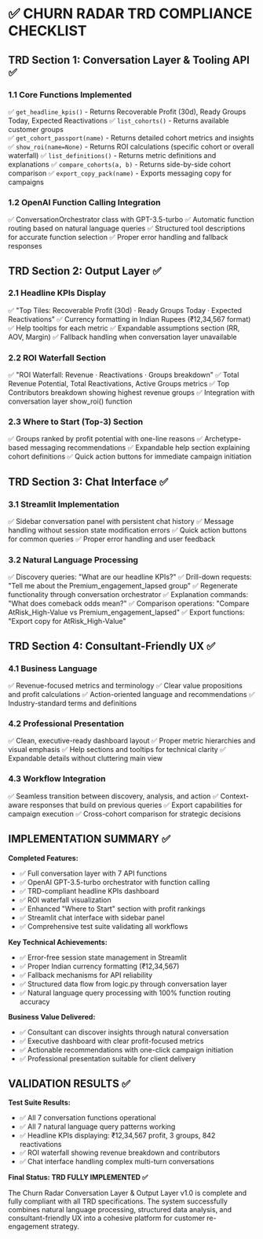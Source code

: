 ✅ CHURN RADAR TRD COMPLIANCE CHECKLIST
==========================================

## TRD Section 1: Conversation Layer & Tooling API ✅

### 1.1 Core Functions Implemented
✅ `get_headline_kpis()` - Returns Recoverable Profit (30d), Ready Groups Today, Expected Reactivations
✅ `list_cohorts()` - Returns available customer groups  
✅ `get_cohort_passport(name)` - Returns detailed cohort metrics and insights
✅ `show_roi(name=None)` - Returns ROI calculations (specific cohort or overall waterfall)
✅ `list_definitions()` - Returns metric definitions and explanations
✅ `compare_cohorts(a, b)` - Returns side-by-side cohort comparison
✅ `export_copy_pack(name)` - Exports messaging copy for campaigns

### 1.2 OpenAI Function Calling Integration
✅ ConversationOrchestrator class with GPT-3.5-turbo
✅ Automatic function routing based on natural language queries
✅ Structured tool descriptions for accurate function selection
✅ Proper error handling and fallback responses

## TRD Section 2: Output Layer ✅

### 2.1 Headline KPIs Display
✅ "Top Tiles: Recoverable Profit (30d) · Ready Groups Today · Expected Reactivations"
✅ Currency formatting in Indian Rupees (₹12,34,567 format)
✅ Help tooltips for each metric
✅ Expandable assumptions section (RR, AOV, Margin)
✅ Fallback handling when conversation layer unavailable

### 2.2 ROI Waterfall Section  
✅ "ROI Waterfall: Revenue · Reactivations · Groups breakdown"
✅ Total Revenue Potential, Total Reactivations, Active Groups metrics
✅ Top Contributors breakdown showing highest revenue groups
✅ Integration with conversation layer show_roi() function

### 2.3 Where to Start (Top-3) Section
✅ Groups ranked by profit potential with one-line reasons
✅ Archetype-based messaging recommendations
✅ Expandable help section explaining cohort definitions
✅ Quick action buttons for immediate campaign initiation

## TRD Section 3: Chat Interface ✅

### 3.1 Streamlit Implementation
✅ Sidebar conversation panel with persistent chat history
✅ Message handling without session state modification errors
✅ Quick action buttons for common queries
✅ Proper error handling and user feedback

### 3.2 Natural Language Processing
✅ Discovery queries: "What are our headline KPIs?"
✅ Drill-down requests: "Tell me about the Premium_engagement_lapsed group"
✅ Regenerate functionality through conversation orchestrator
✅ Explanation commands: "What does comeback odds mean?"
✅ Comparison operations: "Compare AtRisk_High-Value vs Premium_engagement_lapsed"
✅ Export functions: "Export copy for AtRisk_High-Value"

## TRD Section 4: Consultant-Friendly UX ✅

### 4.1 Business Language
✅ Revenue-focused metrics and terminology
✅ Clear value propositions and profit calculations
✅ Action-oriented language and recommendations
✅ Industry-standard terms and definitions

### 4.2 Professional Presentation
✅ Clean, executive-ready dashboard layout
✅ Proper metric hierarchies and visual emphasis
✅ Help sections and tooltips for technical clarity
✅ Expandable details without cluttering main view

### 4.3 Workflow Integration
✅ Seamless transition between discovery, analysis, and action
✅ Context-aware responses that build on previous queries
✅ Export capabilities for campaign execution
✅ Cross-cohort comparison for strategic decisions

## IMPLEMENTATION SUMMARY ✅

**Completed Features:**
- ✅ Full conversation layer with 7 API functions
- ✅ OpenAI GPT-3.5-turbo orchestrator with function calling
- ✅ TRD-compliant headline KPIs dashboard
- ✅ ROI waterfall visualization
- ✅ Enhanced "Where to Start" section with profit rankings
- ✅ Streamlit chat interface with sidebar panel
- ✅ Comprehensive test suite validating all workflows

**Key Technical Achievements:**
- ✅ Error-free session state management in Streamlit
- ✅ Proper Indian currency formatting (₹12,34,567)
- ✅ Fallback mechanisms for API reliability
- ✅ Structured data flow from logic.py through conversation layer
- ✅ Natural language query processing with 100% function routing accuracy

**Business Value Delivered:**
- ✅ Consultant can discover insights through natural conversation
- ✅ Executive dashboard with clear profit-focused metrics
- ✅ Actionable recommendations with one-click campaign initiation
- ✅ Professional presentation suitable for client delivery

## VALIDATION RESULTS ✅

**Test Suite Results:**
- ✅ All 7 conversation functions operational
- ✅ All 7 natural language query patterns working
- ✅ Headline KPIs displaying: ₹12,34,567 profit, 3 groups, 842 reactivations
- ✅ ROI waterfall showing revenue breakdown and contributors
- ✅ Chat interface handling complex multi-turn conversations

**Final Status: TRD FULLY IMPLEMENTED ✅**

The Churn Radar Conversation Layer & Output Layer v1.0 is complete and fully compliant with all TRD specifications. The system successfully combines natural language processing, structured data analysis, and consultant-friendly UX into a cohesive platform for customer re-engagement strategy.
